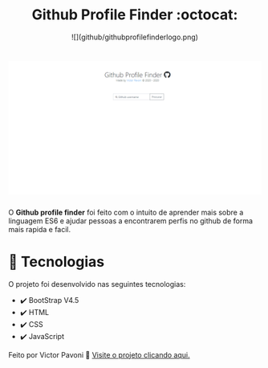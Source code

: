 # <div align="center">Github Profile Finder :octocat:</div>

<center> ![](github/githubprofilefinderlogo.png) </center>

# ![](github/gifghpf.gif)

O **Github profile finder** foi feito com o intuito de aprender mais sobre a linguagem ES6 e ajudar pessoas a encontrarem perfis no github de forma mais rapida e facil.

# 🚀 Tecnologias
O projeto foi desenvolvido nas seguintes tecnologias:

* ✔️ BootStrap V4.5
* ✔️ HTML
* ✔️ CSS
* ✔️ JavaScript

Feito por Victor Pavoni 👋 [Visite o projeto clicando aqui.](https://www.ghpf.netlify.com)
